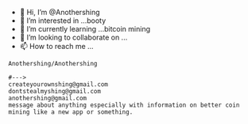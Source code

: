 - 👋 Hi, I’m @Anothershing
- 👀 I’m interested in ...booty
- 🌱 I’m currently learning ...bitcoin mining
- 💞️ I’m looking to collaborate on ...
- 📫 How to reach me ...

~~~##ZZZZZZZ>
Anothershing/Anothershing 

#--->
createyourownshing@gmail.com
dontstealmyshing@gmail.com
anothershing@gmail.com
message about anything especially with information on better coin mining like a new app or something.
